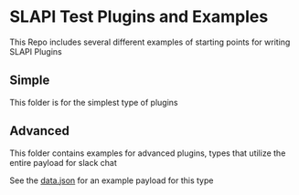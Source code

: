 # SLAPI Test Plugins and Examples

This Repo includes several different examples of starting points for writing SLAPI Plugins


## Simple
This folder is for the simplest type of plugins

## Advanced
This folder contains examples for advanced plugins, types that utilize the entire payload for slack chat

See the [data.json](advanced/data.json) for an example payload for this type
